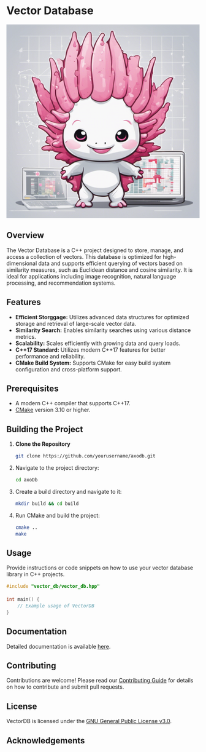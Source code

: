 # Vector Database


![Axolotl Mascot](assets/axoDB_mascot.png)


## Overview

The Vector Database is a C++ project designed to store, manage, and access a collection of vectors. This database is optimized for high-dimensional data and supports efficient querying of vectors based on similarity measures, such as Euclidean distance and cosine similarity. It is ideal for applications including image recognition, natural language processing, and recommendation systems.

## Features

- **Efficient Storggage:** Utilizes advanced data structures for optimized storage and retrieval of large-scale vector data.
- **Similarity Search:** Enables similarity searches using various distance metrics.
- **Scalability:** Scales efficiently with growing data and query loads.
- **C++17 Standard:** Utilizes modern C++17 features for better performance and reliability.
- **CMake Build System:** Supports CMake for easy build system configuration and cross-platform support.

## Prerequisites

- A modern C++ compiler that supports C++17.
- [CMake](https://cmake.org/download/) version 3.10 or higher.

## Building the Project

1. **Clone the Repository**

   ```sh
   git clone https://github.com/yourusername/axodb.git
   ```

2. Navigate to the project directory:

    ```sh
    cd axoDb
    ```

3. Create a build directory and navigate to it:

    ```sh
    mkdir build && cd build
    ```

4. Run CMake and build the project:

    ```sh
    cmake ..
    make
    ```

## Usage

Provide instructions or code snippets on how to use your vector database library in C++ projects.

```cpp
#include "vector_db/vector_db.hpp"

int main() {
    // Example usage of VectorDB
}
```

## Documentation

Detailed documentation is available [here](link-to-documentation).

## Contributing

Contributions are welcome! Please read our [Contributing Guide](link-to-contributing-guide) for details on how to contribute and submit pull requests.

## License

VectorDB is licensed under the [GNU General Public License v3.0](LICENSE).

## Acknowledgements
